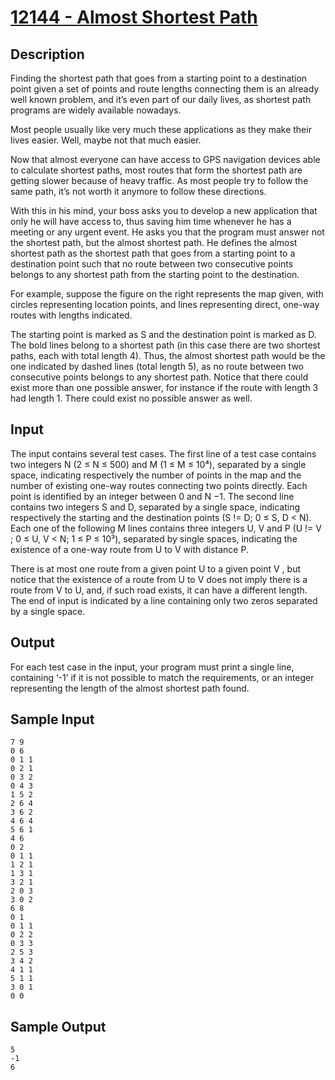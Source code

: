 # [12144 - Almost Shortest Path](https://uva.onlinejudge.org/index.php?option=onlinejudge&page=show_problem&problem=3296)

## Description
Finding the shortest path that goes from a starting point to a destination point given a set of points and route lengths connecting them is an already well known problem, and it’s even part of our daily lives, as shortest path programs are widely available nowadays.

Most people usually like very much these applications as they make their lives easier. Well, maybe not that much easier.

Now that almost everyone can have access to GPS navigation devices able to calculate shortest paths, most routes that form the shortest path are getting slower because of heavy traffic. As most people try to follow the same path, it’s not worth it anymore to follow these directions.

With this in his mind, your boss asks you to develop a new application that only he will have access to, thus saving him time whenever he has a meeting or any urgent event. He asks you that the program must answer not the shortest path, but the almost shortest path. He defines the almost shortest path as the shortest path that goes from a starting point to a destination point such that no route between two consecutive points belongs to any shortest path from the starting point to the destination.

For example, suppose the figure on the right represents the map given, with circles representing location points, and lines representing direct, one-way routes with lengths indicated.

The starting point is marked as S and the destination point is marked as D. The bold lines belong to a shortest path (in this case there are two shortest paths, each with total length 4). Thus, the almost shortest path would be the one indicated by dashed lines (total length 5), as no route between two consecutive points belongs to any shortest path. Notice that there could exist more than one possible answer, for instance if the route with length 3 had length 1. There could exist no possible answer as well.

## Input
The input contains several test cases. The first line of a test case contains two integers N (2 ≤ N ≤ 500) and M (1 ≤ M ≤ 10⁴), separated by a single space, indicating respectively the number of points in the map and the number of existing one-way routes connecting two points directly. Each point is identified by an integer between 0 and N −1. The second line contains two integers S and D, separated by a single space, indicating respectively the starting and the destination points (S != D; 0 ≤ S, D < N). Each one of the following M lines contains three integers U, V and P (U != V ; 0 ≤ U, V < N; 1 ≤ P ≤ 10³), separated by single spaces, indicating the existence of a one-way route from U to V with distance P.

There is at most one route from a given point U to a given point V , but notice that the existence of a route from U to V does not imply there is a route from V to U, and, if such road exists, it can have a different length. The end of input is indicated by a line containing only two zeros separated by a single space.

## Output
For each test case in the input, your program must print a single line, containing ‘-1’ if it is not possible to match the requirements, or an integer representing the length of the almost shortest path found.

## Sample Input
```
7 9
0 6
0 1 1
0 2 1
0 3 2
0 4 3
1 5 2
2 6 4
3 6 2
4 6 4
5 6 1
4 6
0 2
0 1 1
1 2 1
1 3 1
3 2 1
2 0 3
3 0 2
6 8
0 1
0 1 1
0 2 2
0 3 3
2 5 3
3 4 2
4 1 1
5 1 1
3 0 1
0 0
```

## Sample Output
```
5
-1
6
```